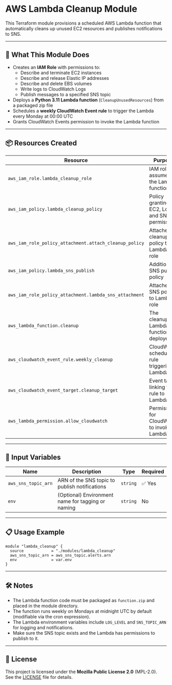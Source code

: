 # AWS Lambda Cleanup Module

This Terraform module provisions a scheduled AWS Lambda function that automatically cleans up unused EC2 resources and publishes notifications to SNS.

---

## 🚀 What This Module Does

- Creates an **IAM Role** with permissions to:
  - Describe and terminate EC2 instances
  - Describe and release Elastic IP addresses
  - Describe and delete EBS volumes
  - Write logs to CloudWatch Logs
  - Publish messages to a specified SNS topic
- Deploys a **Python 3.11 Lambda function** (`CleanupUnusedResources`) from a packaged zip file
- Schedules a **weekly CloudWatch Event rule** to trigger the Lambda every Monday at 00:00 UTC
- Grants CloudWatch Events permission to invoke the Lambda function

---

## 📦 Resources Created

| Resource                          | Purpose                                        |
|----------------------------------|------------------------------------------------|
| `aws_iam_role.lambda_cleanup_role`        | IAM role assumed by the Lambda function        |
| `aws_iam_policy.lambda_cleanup_policy`    | Policy granting EC2, Logs, and SNS permissions |
| `aws_iam_role_policy_attachment.attach_cleanup_policy` | Attaches cleanup policy to Lambda role          |
| `aws_iam_policy.lambda_sns_publish`       | Additional SNS publish policy                   |
| `aws_iam_role_policy_attachment.lambda_sns_attachment` | Attaches SNS policy to Lambda role               |
| `aws_lambda_function.cleanup`               | The cleanup Lambda function deployed            |
| `aws_cloudwatch_event_rule.weekly_cleanup` | CloudWatch scheduled rule triggering Lambda    |
| `aws_cloudwatch_event_target.cleanup_target` | Event target linking the rule to Lambda         |
| `aws_lambda_permission.allow_cloudwatch`   | Permission for CloudWatch to invoke Lambda      |

---

## 🔧 Input Variables

| Name              | Description                                | Type   | Required |
|-------------------|--------------------------------------------|--------|----------|
| `aws_sns_topic_arn`| ARN of the SNS topic to publish notifications | `string` | ✅ Yes    |
| `env`             | (Optional) Environment name for tagging or naming | `string` | No       |

---

## 📋 Usage Example

```hcl
module "lambda_cleanup" {
  source            = "./modules/lambda_cleanup"
  aws_sns_topic_arn = aws_sns_topic.alerts.arn
  env               = var.env
}
```

---

## 🛠️ Notes

- The Lambda function code must be packaged as `function.zip` and placed in the module directory.
- The function runs weekly on Mondays at midnight UTC by default (modifiable via the cron expression).
- The Lambda environment variables include `LOG_LEVEL` and `SNS_TOPIC_ARN` for logging and notifications.
- Make sure the SNS topic exists and the Lambda has permissions to publish to it.

---

## 📄 License

This project is licensed under the **Mozilla Public License 2.0** (MPL-2.0).  
See the [LICENSE](./LICENSE) file for details.
